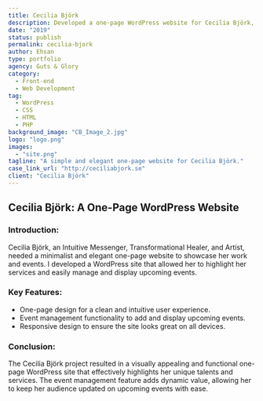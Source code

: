 ```yaml
---
title: Cecilia Björk
description: Developed a one-page WordPress website for Cecilia Björk, showcasing her work as an Intuitive Messenger, Transformational Healer, and Artist, with the ability to manage and display events.
date: "2019"
status: publish
permalink: cecilia-bjork
author: Ehsan
type: portfolio
agency: Guts & Glory
category:
  - Front-end
  - Web Development
tag:
  - WordPress
  - CSS
  - HTML
  - PHP
background_image: "CB_Image_2.jpg"
logo: "logo.png"
images:
  - "site.png"
tagline: "A simple and elegant one-page website for Cecilia Björk."
case_link_url: "http://ceciliabjork.se"
client: "Cecilia Björk"
---
```


<h2>Cecilia Björk: A One-Page WordPress Website</h2>

<h3>Introduction:</h3>
<p>
  Cecilia Björk, an Intuitive Messenger, Transformational Healer, and Artist, needed a minimalist and elegant one-page website to showcase her work and events. I developed a WordPress site that allowed her to highlight her services and easily manage and display upcoming events.
</p>

<h3>Key Features:</h3>
<ul>
  <li>One-page design for a clean and intuitive user experience.</li>
  <li>Event management functionality to add and display upcoming events.</li>
  <li>Responsive design to ensure the site looks great on all devices.</li>
</ul>

<h3>Conclusion:</h3>
<p>
  The Cecilia Björk project resulted in a visually appealing and functional one-page WordPress site that effectively highlights her unique talents and services. The event management feature adds dynamic value, allowing her to keep her audience updated on upcoming events with ease.
</p>
